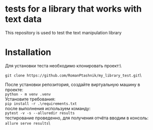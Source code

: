 # tests for a library that works with text data

This repository is used to test the text manipulation library

# Installation

Для установки теста необходимо клонировать проект:\

```git clone https://github.com/RomanPtashnik/my_library_test.git```\

После установки репозитория, создайте виртуальную машину в проекте:\
```python - m venv .venv```\
Установите требования:\
```pip install -r .\requirements.txt```\
после выполнения используем команду:\
```pytest -v -s --alluredir results```\
тестирование проведенно, для получения отчёта вводим в консоль:\
```allure serve results```\




